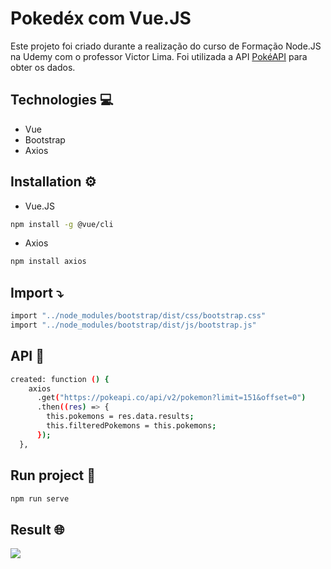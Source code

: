# Pokedéx com Vue.JS           

Este projeto foi criado durante a realização do curso de Formação Node.JS na Udemy com o professor Victor Lima. Foi utilizada a API <a href="https://pokeapi.co/">PokéAPI</a> para obter os dados.

## Technologies 💻
* Vue
* Bootstrap
* Axios

## Installation ⚙️

* Vue.JS
```bash
npm install -g @vue/cli
```

* Axios
```bash
npm install axios
```

## Import ⤵️

```bash
import "../node_modules/bootstrap/dist/css/bootstrap.css"
import "../node_modules/bootstrap/dist/js/bootstrap.js"
```

## API 🔄
```bash
created: function () {
    axios
      .get("https://pokeapi.co/api/v2/pokemon?limit=151&offset=0")
      .then((res) => {
        this.pokemons = res.data.results;
        this.filteredPokemons = this.pokemons;
      });
  },
```
## Run project 🏃
```bash
npm run serve
```

## Result 🌐
<img src="src/assets/poke.gif" />
